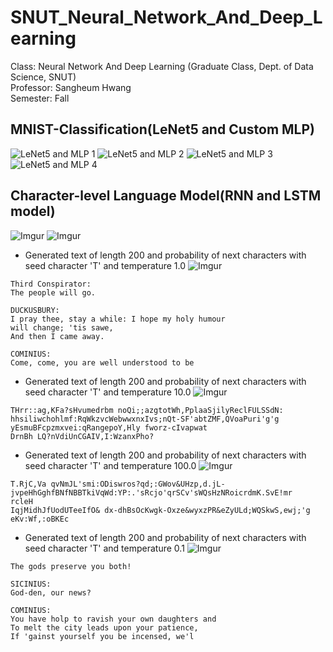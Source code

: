 # SNUT_Neural_Network_And_Deep_Learning

Class: Neural Network And Deep Learning (Graduate Class, Dept. of Data Science, SNUT) \
Professor: Sangheum Hwang \
Semester: Fall 

## MNIST-Classification(LeNet5 and Custom MLP)
![LeNet5 and MLP 1](https://i.imgur.com/GVw5Xs7.png)
![LeNet5 and MLP 2](https://i.imgur.com/flfN5DP.png)
![LeNet5 and MLP 3](https://i.imgur.com/cCu3yUQ.png)
![LeNet5 and MLP 4](https://i.imgur.com/zPNJviI.png)

## Character-level Language Model(RNN and LSTM model)
![Imgur](https://i.imgur.com/PEHMJRW.png)
![Imgur](https://i.imgur.com/JhbDUbS.png)

- Generated text of length 200 and probability of next characters with seed character 'T' and temperature 1.0
![Imgur](https://i.imgur.com/FQAYSiy.png)
```
Third Conspirator:
The people will go.
    
DUCKUSBURY:
I pray thee, stay a while: I hope my holy humour
will change; 'tis sawe,
And then I came away.

COMINIUS:
Come, come, you are well understood to be
```

- Generated text of length 200 and probability of next characters with seed character 'T' and temperature 10.0
![Imgur](https://i.imgur.com/OHVD3gl.png)
``` 
THrr::ag,KFa?sHvumedrbm noQi;;azgtotWh,PplaaSjilyReclFULSSdN:
hhsiliwchohlmf:RqWkzvcWebwwxnxIvs;nQt-SF'abtZMF,QVoaPuri'g'g yEsmuBFcpzmxvei:qRangepoY,Hly fworz-cIvapwat
DrnBh LQ?nVdiUnCGAIV,I:WzanxPho?
```

- Generated text of length 200 and probability of next characters with seed character 'T' and temperature 100.0
![Imgur](https://i.imgur.com/4jgNjhW.png)
```
T.RjC,Va qvNmJL'smi:ODiswros?qd;:GWov&UHzp,d.jL-
jvpeHhGghfBNfNBBTkiVqWd:YP:.'sRcjo'qrSCv'sWQsHzNRoicrdmK.SvE!mr
rcleH
IqjMidhJfUodUTeeIfO& dx-dhBsOcKwgk-Oxze&wyxzPR&eZyULd;WQSkwS,ewj;'g
eKv:Wf,:oBKEc
```

- Generated text of length 200 and probability of next characters with seed character 'T' and temperature 0.1
![Imgur](https://i.imgur.com/RLLYBCr.png)
```
The gods preserve you both!

SICINIUS:
God-den, our news?

COMINIUS:
You have holp to ravish your own daughters and
To melt the city leads upon your patience,
If 'gainst yourself you be incensed, we'l
```
